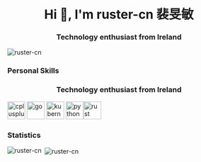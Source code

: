 <h1 align="center">Hi 👋, I'm ruster-cn 裴旻敏</h1>
<h3 align="center">Technology enthusiast from Ireland</h3>

<p align="left"> <img src="https://komarev.com/ghpvc/?username=ruster-cn" alt="ruster-cn" /> </p>

<h3 align="left">Personal Skills</h3>
<h3 align="center">Technology enthusiast from Ireland</h3>
<p align="left"><img src="https://devicons.github.io/devicon/devicon.git/icons/cplusplus/cplusplus-original.svg" alt="cplusplus" width="40" height="40"/> <img src="https://devicons.github.io/devicon/devicon.git/icons/go/go-original.svg" alt="go" width="40" height="40"/> <img src="https://www.vectorlogo.zone/logos/kubernetes/kubernetes-icon.svg" alt="kubernetes" width="40" height="40"/> <img src="https://devicons.github.io/devicon/devicon.git/icons/python/python-original.svg" alt="python" width="40" height="40"/><img src="https://avatars3.githubusercontent.com/u/5430905?s=200&v=4" alt="rust" width="40" height="40"/></p>

<h3 align="left">Statistics</h3>
<p><img align="left" src="https://github-readme-stats.vercel.app/api/top-langs/?username=ruster-cn&layout=compact&hide=html" alt="ruster-cn" /></p>
<p>&nbsp;<img align="center" src="https://github-readme-stats.vercel.app/api?username=ruster-cn&show_icons=true" alt="ruster-cn" /></p>
